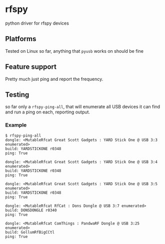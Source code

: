 # rfspy
python driver for rfspy devices

## Platforms

Tested on Linux so far, anything that `pyusb` works on should be fine

## Feature support

Pretty much just ping and report the frequency.

## Testing

so far only a `rfspy-ping-all`, that will enumerate all USB devices it can find
and run a ping on each, reporting output.

### Example

```
$ rfspy-ping-all
dongle: <MutableRfcat Great Scott Gadgets : YARD Stick One @ USB 3:3 enumerated>
build: YARDSTICKONE r0348
ping: True

dongle: <MutableRfcat Great Scott Gadgets : YARD Stick One @ USB 3:4 enumerated>
build: YARDSTICKONE r0348
ping: True

dongle: <MutableRfcat Great Scott Gadgets : YARD Stick One @ USB 3:5 enumerated>
build: YARDSTICKONE r0348
ping: True

dongle: <MutableRfcat RfCat : Dons Dongle @ USB 3:7 enumerated>
build: DONSDONGLE r0340
ping: True

dongle: <MutableRfcat ComThings : PandwaRF Dongle @ USB 3:25 enumerated>
build: GollumRfBigCCtl
ping: True
```
